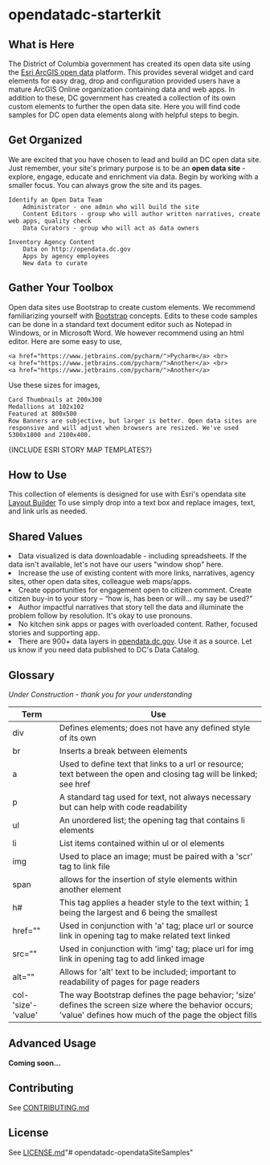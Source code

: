 # opendatadc-starterkit

What is Here
----------
The District of Columbia government has created its open data site using the <a href="http://doc.arcgis.com/en/hub/sites/design-the-layout-of-your-open-data-site.htm">Esri ArcGIS open data</a> platform. This provides several widget and card elements for easy drag, drop and configuration provided users have a mature ArcGIS Online organization containing data and web apps. In addition to these, DC government has created a collection of its own custom elements to further the open data site. Here you will find code samples for DC open data elements along with helpful steps to begin.

Get Organized
----------
We are excited that you have chosen to lead and build an DC open data site. Just remember, your site's primary purpose is to be an <b>open data site</b> - explore, engage, educate and enrichment via data.  Begin by working with a smaller focus. You can always grow the site and its pages.

    Identify an Open Data Team
        Administrator - one admin who will build the site
        Content Editors - group who will author written narratives, create web apps, quality check
        Data Curators - group who will act as data owners

    Inventory Agency Content
        Data on http://opendata.dc.gov
        Apps by agency employees
        New data to curate

Gather Your Toolbox
----------
Open data sites use Bootstrap to create custom elements. We recommend familiarizing yourself with <a href="https://www.w3schools.com/bootstrap/default.asp">Bootstrap</a> concepts. Edits to these code samples can be done in a standard text document editor such as Notepad in Windows, or in Microsoft Word. We however recommend using an html editor. Here are some easy to use, 

    <a href="https://www.jetbrains.com/pycharm/">Pycharm</a> <br>
    <a href="https://www.jetbrains.com/pycharm/">Another</a> <br>
    <a href="https://www.jetbrains.com/pycharm/">Another</a>

Use these sizes for images,

    Card Thumbnails at 200x300
    Medallions at 102x102
    Featured at 800x500
    Row Banners are subjective, but larger is better. Open data sites are responsive and will adjust when browsers are resized. We've used 5300x1800 and 2100x400. 

{INCLUDE ESRI STORY MAP TEMPLATES?}

How to Use
----------
This collection of elements is designed for use with Esri's opendata site <a href="http://doc.arcgis.com/en/hub/sites/design-the-layout-of-your-open-data-site.htm">Layout Builder</a> To use simply drop into a text box and replace images, text, and link urls as needed.

Shared Values
----------

<li> Data visualized is data downloadable - including spreadsheets. If the data isn't available, let's not have our users "window shop" here.</li>
<li> Increase the use of existing content with more links, narratives, agency sites, other open data sites, colleague web maps/apps.</li>
<li> Create opportunities for engagement open to citizen comment. Create citizen buy-in to your story – “how is, has been or will… my say be used?”</li>
<li> Author impactful narratives that story tell the data and illuminate the problem follow by resolution. It's okay to use pronouns.
<li> No kitchen sink apps or pages with overloaded content. Rather, focused stories and supporting app.
<li> There are 900+ data layers in <a href="http://opendata.dc.gov">opendata.dc.gov</a>. Use it as a source. Let us know if you need data published to DC's Data Catalog.</li>

Glossary
----------
*Under Construction - thank you for your understanding*

 Term | Use
---|---
div| Defines elements; does not have any defined style of its own
br| Inserts a break between elements
a| Used to define text that links to a url or resource; text between the open and closing tag will be linked; see href
p| A standard tag used for text, not always necessary but can help with code readability
ul| An unordered list; the opening tag that contains li elements
li| List items contained within ul or ol elements
img| Used to place an image; must be paired with a 'scr' tag to link file
span| allows for the insertion of style elements within another element
h#| This tag applies a header style to the text within; 1 being the largest and 6 being the smallest
href=""| Used in conjunction with 'a' tag; place url or source link in opening tag to make related text linked
src=""| Used in conjunction with 'img' tag; place url for img link in opening tag to add linked image
alt=""| Allows for 'alt' text to be included; important to readability of pages for page readers
col-'size'-'value'|The way Bootstrap defines the page behavior; 'size' defines the screen size where the behavior occurs; 'value' defines how much of the page the object fills

Advanced Usage
----------
<b>Coming soon...</b>

Contributing
------------
See [CONTRIBUTING.md](../master/CONTRIBUTING.md)

License
----------
See [LICENSE.md](../master/LICENSE.md)"# opendatadc-opendataSiteSamples" 
